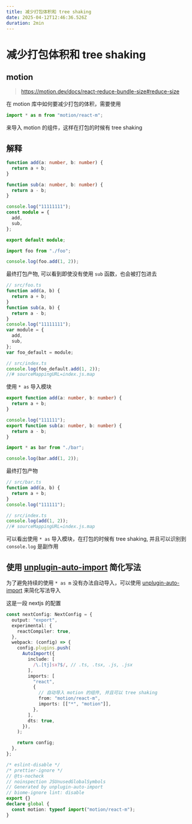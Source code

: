 ```yaml
---
title: 减少打包体积和 tree shaking
date: 2025-04-12T12:46:36.526Z
duration: 2min
---
```


# 减少打包体积和 tree shaking

## motion

> https://motion.dev/docs/react-reduce-bundle-size#reduce-size

在 motion 库中如何要减少打包的体积，需要使用

```ts
import * as m from "motion/react-m";
```

来导入 motion 的组件，这样在打包的时候有 tree shaking

## 解释

```ts filename="foo.ts"
function add(a: number, b: number) {
  return a + b;
}

function sub(a: number, b: number) {
  return a - b;
}

console.log("11111111");
const module = {
  add,
  sub,
};

export default module;
```

```ts filename="index.ts"
import foo from "./foo";

console.log(foo.add(1, 2));
```

最终打包产物, 可以看到即使没有使用 `sub` 函数，也会被打包进去

```js filename="index.js"
// src/foo.ts
function add(a, b) {
  return a + b;
}
function sub(a, b) {
  return a - b;
}
console.log("11111111");
var module = {
  add,
  sub,
};
var foo_default = module;

// src/index.ts
console.log(foo_default.add(1, 2));
//# sourceMappingURL=index.js.map
```

使用 `* as` 导入模块

```ts filename="bar.ts"
export function add(a: number, b: number) {
  return a + b;
}

console.log("111111");
export function sub(a: number, b: number) {
  return a - b;
}
```

```ts filename="index.ts"
import * as bar from "./bar";

console.log(bar.add(1, 2));
```

最终打包产物

```js filename="index.js"
// src/bar.ts
function add(a, b) {
  return a + b;
}
console.log("111111");

// src/index.ts
console.log(add(1, 2));
//# sourceMappingURL=index.js.map
```

可以看出使用 `* as` 导入模块，在打包的时候有 tree shaking, 并且可以识别到 `console.log` 是副作用

## 使用 [unplugin-auto-import](https://github.com/unplugin/unplugin-auto-import) 简化写法

为了避免持续的使用 `* as m` 没有办法自动导入，可以使用 [unplugin-auto-import](https://github.com/unplugin/unplugin-auto-import) 来简化写法导入

这是一段 nextjs 的配置

```ts filename="next.config.ts"
const nextConfig: NextConfig = {
  output: "export",
  experimental: {
    reactCompiler: true,
  },
  webpack: (config) => {
    config.plugins.push(
      AutoImport({
        include: [
          /\.[tj]sx?$/, // .ts, .tsx, .js, .jsx
        ],
        imports: [
          "react",
          {
            // 自动导入 motion 的组件, 并且可以 tree shaking
            from: "motion/react-m",
            imports: [["*", "motion"]],
          },
        ],
        dts: true,
      }),
    );

    return config;
  },
};
```

```ts filename="auto-import.d.ts"
/* eslint-disable */
/* prettier-ignore */
// @ts-nocheck
// noinspection JSUnusedGlobalSymbols
// Generated by unplugin-auto-import
// biome-ignore lint: disable
export {}
declare global {
  const motion: typeof import("motion/react-m");
}
```
